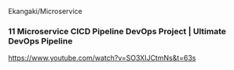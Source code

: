 Ekangaki/Microservice

### 11 Microservice CICD Pipeline DevOps Project | Ultimate DevOps Pipeline

https://www.youtube.com/watch?v=SO3XIJCtmNs&t=63s
